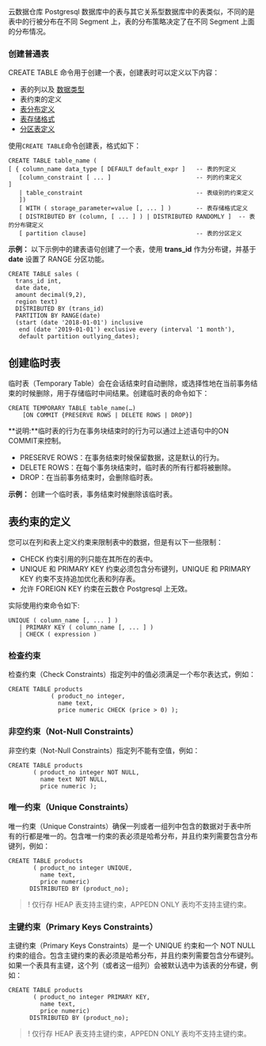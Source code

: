 云数据仓库 Postgresql 数据库中的表与其它关系型数据库中的表类似，不同的是表中的行被分布在不同 Segment 上，表的分布策略决定了在不同 Segment 上面的分布情况。

### 创建普通表
CREATE TABLE 命令用于创建一个表，创建表时可以定义以下内容：
- 表的列以及 [数据类型](https://cloud.tencent.com/document/product/878/33571)
- 表约束的定义
- [表分布定义]()
- [表存储格式](https://help.aliyun.com/document_detail/118168.htm#concept-263361)
- [分区表定义](https://help.aliyun.com/document_detail/118173.htm#concept-263404)

使用`CREATE TABLE`命令创建表，格式如下：
```
CREATE TABLE table_name ( 
[ { column_name data_type [ DEFAULT default_expr ]   -- 表的列定义
   [column_constraint [ ... ]                        -- 列的约束定义
] 
   | table_constraint                                -- 表级别的约束定义                            
   ])
   [ WITH ( storage_parameter=value [, ... ] )       -- 表存储格式定义
   [ DISTRIBUTED BY (column, [ ... ] ) | DISTRIBUTED RANDOMLY ]  -- 表的分布键定义          
   [ partition clause]                               -- 表的分区定义
```

**示例：**
以下示例中的建表语句创建了一个表，使用 **trans_id** 作为分布键，并基于 **date** 设置了 RANGE 分区功能。
```
CREATE TABLE sales (
  trans_id int,
  date date, 
  amount decimal(9,2), 
  region text)
  DISTRIBUTED BY (trans_id)  
  PARTITION BY RANGE(date)    
  (start (date '2018-01-01') inclusive
   end (date '2019-01-01') exclusive every (interval '1 month'),
   default partition outlying_dates);
```

## 创建临时表
临时表（Temporary Table）会在会话结束时自动删除，或选择性地在当前事务结束的时候删除，用于存储临时中间结果。创建临时表的命令如下：
```
CREATE TEMPORARY TABLE table_name(…)
    [ON COMMIT {PRESERVE ROWS | DELETE ROWS | DROP}]
```

**说明:**临时表的行为在事务块结束时的行为可以通过上述语句中的ON COMMIT来控制。

- PRESERVE ROWS：在事务结束时候保留数据，这是默认的行为。
- DELETE ROWS：在每个事务块结束时，临时表的所有行都将被删除。
- DROP：在当前事务结束时，会删除临时表。

**示例：**
创建一个临时表，事务结束时候删除该临时表。

## 表约束的定义
您可以在列和表上定义约束来限制表中的数据，但是有以下一些限制：
- CHECK 约束引用的列只能在其所在的表中。
- UNIQUE 和 PRIMARY KEY 约束必须包含分布键列，UNIQUE 和 PRIMARY KEY 约束不支持追加优化表和列存表。
- 允许 FOREIGN KEY 约束在云数仓 Postgresql 上无效。

实际使用约束命令如下:
```
UNIQUE ( column_name [, ... ] )
   | PRIMARY KEY ( column_name [, ... ] ) 
   | CHECK ( expression )
```

### 检查约束
检查约束（Check Constraints）指定列中的值必须满足一个布尔表达式，例如：
```
CREATE TABLE products
            ( product_no integer,
              name text,
              price numeric CHECK (price > 0) );
```

### 非空约束（Not-Null Constraints）
非空约束（Not-Null Constraints）指定列不能有空值，例如：
```
CREATE TABLE products
       ( product_no integer NOT NULL,
         name text NOT NULL,
         price numeric );
```



### 唯一约束（Unique Constraints）
唯一约束（Unique Constraints）确保一列或者一组列中包含的数据对于表中所有的行都是唯一的。包含唯一约束的表必须是哈希分布，并且约束列需要包含分布键列，例如：
```
CREATE TABLE products
       ( product_no integer UNIQUE,
         name text,
         price numeric)
      DISTRIBUTED BY (product_no);
```
>! 仅行存 HEAP 表支持主键约束，APPEDN ONLY 表均不支持主键约束。

### 主键约束（Primary Keys Constraints）
主键约束（Primary Keys Constraints）是一个 UNIQUE 约束和一个 NOT NULL 约束的组合。包含主键约束的表必须是哈希分布，并且约束列需要包含分布键列。如果一个表具有主键，这个列（或者这一组列）会被默认选中为该表的分布键，例如：
```
CREATE TABLE products
       ( product_no integer PRIMARY KEY,
         name text,
         price numeric)
      DISTRIBUTED BY (product_no);
```
>! 仅行存 HEAP 表支持主键约束，APPEDN ONLY 表均不支持主键约束。



